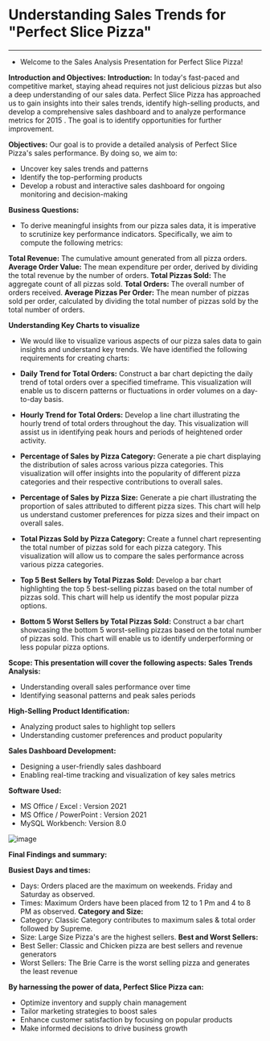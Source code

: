 # Understanding Sales Trends for "Perfect Slice Pizza"
----------------------------------------------------------------------------------------------------------------------------------------------------------------------------------
* Welcome to the Sales Analysis Presentation for Perfect Slice Pizza!

**Introduction and Objectives:**
**Introduction:** In today's fast-paced and competitive market, staying ahead requires not just delicious pizzas but also a deep understanding of our sales data. Perfect Slice Pizza has approached us to gain insights into their sales trends, identify high-selling products, and develop a comprehensive sales dashboard and to analyze performance metrics for 2015 . The goal is to identify opportunities for further improvement.

**Objectives:** Our goal is to provide a detailed analysis of Perfect Slice Pizza's sales performance. By doing so, we aim to:

* Uncover key sales trends and patterns
* Identify the top-performing products
* Develop a robust and interactive sales dashboard for ongoing monitoring and decision-making

**Business Questions:**
* To derive meaningful insights from our pizza sales data, it is imperative to scrutinize key performance indicators. Specifically, we aim to compute the following metrics:

**Total Revenue:** The cumulative amount generated from all pizza orders.
**Average Order Value:** The mean expenditure per order, derived by dividing the total revenue by the number of orders.
**Total Pizzas Sold:** The aggregate count of all pizzas sold.
**Total Orders:** The overall number of orders received.
**Average Pizzas Per Order:** The mean number of pizzas sold per order, calculated by dividing the total number of pizzas sold by the total number of orders.

**Understanding Key Charts to visualize**
* We would like to visualize various aspects of our pizza sales data to gain insights and understand key trends. We have identified the following requirements for creating charts:

* **Daily Trend for Total Orders:** Construct a bar chart depicting the daily trend of total orders over a specified timeframe. This visualization will enable us to discern patterns or fluctuations in order volumes on a day-to-day basis.
* **Hourly Trend for Total Orders:** Develop a line chart illustrating the hourly trend of total orders throughout the day. This visualization will assist us in identifying peak hours and periods of heightened order activity.
* **Percentage of Sales by Pizza Category:** Generate a pie chart displaying the distribution of sales across various pizza categories. This visualization will offer insights into the popularity of different pizza categories and their respective contributions to overall sales.
* **Percentage of Sales by Pizza Size:** Generate a pie chart illustrating the proportion of sales attributed to different pizza sizes. This chart will help us understand customer preferences for pizza sizes and their impact on overall sales.
* **Total Pizzas Sold by Pizza Category:** Create a funnel chart representing the total number of pizzas sold for each pizza category. This visualization will allow us to compare the sales performance across various pizza categories.
* **Top 5 Best Sellers by Total Pizzas Sold:** Develop a bar chart highlighting the top 5 best-selling pizzas based on the total number of pizzas sold. This chart will help us identify the most popular pizza options.
* **Bottom 5 Worst Sellers by Total Pizzas Sold:** Construct a bar chart showcasing the bottom 5 worst-selling pizzas based on the total number of pizzas sold. This chart will enable us to identify underperforming or less popular pizza options.

**Scope: This presentation will cover the following aspects:**
**Sales Trends Analysis:** 
* Understanding overall sales performance over time
* Identifying seasonal patterns and peak sales periods

**High-Selling Product Identification:** 
* Analyzing product sales to highlight top sellers
* Understanding customer preferences and product popularity

**Sales Dashboard Development:** 
* Designing a user-friendly sales dashboard
* Enabling real-time tracking and visualization of key sales metrics

**Software Used:** 
* MS Office / Excel : Version 2021
* MS Office / PowerPoint : Version 2021
* MySQL Workbench: Version 8.0

![image](https://github.com/RounakPyne/Pizza-Sales-Analysis/assets/100945704/8f2f8c69-2fad-4426-a0e0-958ccb54612f)

**Final Findings and summary:**

**Busiest Days and times:**
* Days: Orders placed are the maximum on weekends. Friday and Saturday as observed.
* Times: Maximum Orders have been placed from 12 to 1 Pm and 4 to 8 PM as observed.
**Category and Size:**
* Category: Classic Category contributes to maximum sales & total order followed by Supreme.
* Size: Large Size Pizza's are the highest sellers.
**Best and Worst Sellers:**
* Best Seller: Classic and  Chicken pizza are best sellers and revenue generators
* Worst Sellers: The Brie Carre is the worst selling pizza and generates the least revenue

**By harnessing the power of data, Perfect Slice Pizza can:**

* Optimize inventory and supply chain management
* Tailor marketing strategies to boost sales
* Enhance customer satisfaction by focusing on popular products
* Make informed decisions to drive business growth





